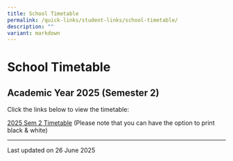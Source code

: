 ```yaml
---
title: School Timetable
permalink: /quick-links/student-links/school-timetable/
description: ""
variant: markdown
---
```

School Timetable
================

Academic Year 2025 (Semester 2)
-------------------------------

Click the links below to view the timetable:

[2025 Sem 2 Timetable](/files/2025_SEM_2_Timetable_CMclasses_26_06_2025_new.pdf) (Please note that you can have the option to print black & white)



* * *

Last updated on 26 June 2025